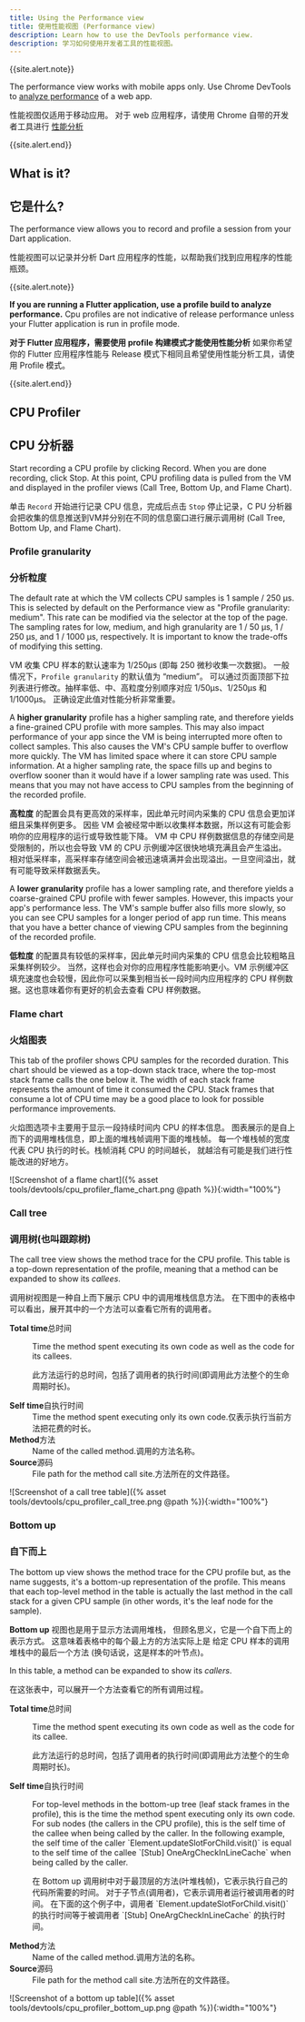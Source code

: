 ```yaml
---
title: Using the Performance view
title: 使用性能视图 (Performance view)
description: Learn how to use the DevTools performance view.
description: 学习如何使用开发者工具的性能视图。
---
```


{{site.alert.note}}

  The performance view works with mobile apps only.
  Use Chrome DevTools to [analyze performance][]
  of a web app.

  性能视图仅适用于移动应用。
  对于 web 应用程序，请使用 Chrome 自带的开发者工具进行
  [性能分析](https://developers.google.cn/web/tools/chrome-devtools/evaluate-performance/)

{{site.alert.end}}

## What is it?

## 它是什么?

The performance view allows you to record and profile a 
session from your Dart application.

性能视图可以记录并分析 Dart 应用程序的性能，以帮助我们找到应用程序的性能瓶颈。

{{site.alert.note}}

  **If you are running a Flutter application, 
  use a profile build to analyze performance.**
  Cpu profiles are not indicative of release performance 
  unless your Flutter application is run in profile mode.

   **对于 Flutter 应用程序，需要使用 profile 构建模式才能使用性能分析**
   如果你希望你的 Flutter 应用程序性能与 Release 模式下相同且希望使用性能分析工具，请使用 Profile 模式。

{{site.alert.end}}

## CPU Profiler

## CPU 分析器

Start recording a CPU profile by clicking Record. When you are done recording, click Stop. At this
point, CPU profiling data is pulled from the VM and displayed in the profiler views (Call Tree,
Bottom Up, and Flame Chart).

单击 `Record` 开始进行记录 CPU 信息，完成后点击 `Stop` 停止记录，C
PU 分析器会把收集的信息推送到VM并分别在不同的信息窗口进行展示调用树 
(Call Tree, Bottom Up, and Flame Chart).

### Profile granularity

### 分析粒度

The default rate at which the VM collects CPU samples is 1 sample / 250 μs.
This is selected by default on the Performance view as "Profile granularity: medium".
This rate can be modified via the selector at the top of the page. The sampling rates
for low, medium, and high granularity are 1 / 50 μs, 1 / 250 μs, and 1 / 1000 μs,
respectively. It is important to know the trade-offs of modifying this setting.

VM 收集 CPU 样本的默认速率为 1/250μs (即每 250 微秒收集一次数据)。
一般情况下，`Profile granularity` 的默认值为 “medium”。
可以通过页面顶部下拉列表进行修改。抽样率低、中、高粒度分别顺序对应 1/50μs、1/250μs 和 1/1000μs。
正确设定此值对性能分析非常重要。

A **higher granularity** profile has a higher sampling rate, and therefore yields
a fine-grained CPU profile with more samples. This may also impact performance of
your app since the VM is being interrupted more often to collect samples.
This also causes the VM's CPU sample buffer to overflow more quickly. The VM has
limited space where it can store CPU sample information. At a higher sampling
rate, the space fills up and begins to overflow sooner than it would have if a
lower sampling rate was used. This means that you may not have access to CPU samples
from the beginning of the recorded profile.

**高粒度** 的配置会具有更高效的采样率，因此单元时间内采集的 CPU 信息会更加详细且采集样例更多。
因些 VM 会被经常中断以收集样本数据，所以这有可能会影响你的应用程序的运行或导致性能下降。
VM 中 CPU 样例数据信息的存储空间是受限制的，所以也会导致 VM 的 CPU 示例缓冲区很快地填充满且会产生溢出。
相对低采样率，高采样率存储空间会被迅速填满并会出现溢出。一旦空间溢出，就有可能导致采样数据丢失。

A **lower granularity** profile has a lower sampling rate, and therefore
yields a coarse-grained CPU profile with fewer samples. However, this impacts your
app's performance less. The VM's sample buffer also fills more slowly, so you can see
CPU samples for a longer period of app run time. This means that you have a better
chance of viewing CPU samples from the beginning of the recorded profile.

**低粒度** 的配置具有较低的采样率，因此单元时间内采集的 CPU 信息会比较粗略且采集样例较少。
当然，这样也会对你的应用程序性能影响更小。VM 示例缓冲区填充速度也会较慢，因此你可以采集到相当长一段时间内应用程序的 CPU 样例数据。这也意味着你有更好的机会去查看 CPU 样例数据。

### Flame chart

### 火焰图表

This tab of the profiler shows CPU samples for the recorded duration.
This chart should be viewed as a top-down stack trace, where the
top-most stack frame calls the one below it. The width of each stack
frame represents the amount of time it consumed the CPU. Stack frames
that consume a lot of CPU time may be a good place to look for possible
performance improvements.

火焰图选项卡主要用于显示一段持续时间内 CPU 的样本信息。
图表展示的是自上而下的调用堆栈信息，即上面的堆栈帧调用下面的堆栈帧。
每一个堆栈帧的宽度代表 CPU 执行的时长。栈帧消耗 CPU 的时间越长，
就越洽有可能是我们进行性能改进的好地方。

![Screenshot of a flame chart]({% asset tools/devtools/cpu_profiler_flame_chart.png @path %}){:width="100%"}

### Call tree

### 调用树(也叫跟踪树)

The call tree view shows the method trace for the CPU profile.
This table is a top-down representation of the profile,
meaning that a method can be expanded to show its _callees_.

调用树视图是一种自上而下展示 CPU 中的调用堆栈信息方法。
在下图中的表格中可以看出，展开其中的一个方法可以查看它所有的调用者。

<dl>
<dt markdown="1"><t><b>Total time</b></t><t>总时间</t></dt>
<dd><p>Time the method spent executing its own code as well as
    the code for its callees.</p>

<p>此方法运行的总时间，包括了调用者的执行时间(即调用此方法整个的生命周期时长)。</p></dd>
<dt markdown="1"><t><b>Self time</b></t><t>自执行时间</t></dt>
<dd><t>Time the method spent executing only its own code.</t><t>仅表示执行当前方法把花费的时长。</t></dd>
<dt markdown="1"><t><b>Method</b></t><t>方法</t></dt>
<dd><t>Name of the called method.</t><t>调用的方法名称。</t></dd>
<dt markdown="1"><t><b>Source</b></t><t>源码</t></dt>
<dd><t>File path for the method call site.</t><t>方法所在的文件路径。</t></dd>
</dl>

![Screenshot of a call tree table]({% asset tools/devtools/cpu_profiler_call_tree.png @path %}){:width="100%"}

### Bottom up

### 自下而上

The bottom up view shows the method trace for the CPU profile but,
as the name suggests, it's a bottom-up representation of the profile.
This means that each top-level method in the table is actually the
last method in the call stack for a given CPU sample (in other words,
it's the leaf node for the sample).

**Bottom up** 视图也是用于显示方法调用堆栈，
但顾名思义，它是一个自下而上的表示方式。
这意味着表格中的每个最上方的方法实际上是
给定 CPU 样本的调用堆栈中的最后一个方法
(换句话说，这是样本的叶节点)。

In this table, a method can be expanded to show its _callers_.

在这张表中，可以展开一个方法查看它的所有调用过程。


<dt markdown="1"><t><b>Total time</b></t><t>总时间</t></dt>
<dd markdown="1"><p>Time the method spent executing its own code
    as well as the code for its callee.</p>

<p>此方法运行的总时间，包括了调用者的执行时间(即调用此方法整个的生命周期时长)。</p>
</dd>

<dt markdown="1"><t><b>Self time</b></t><t>自执行时间</t></dt>
<dd markdown="1"><p>For top-level methods in the bottom-up tree
    (leaf stack frames in the profile), this is the time the
    method spent executing only its own code. For sub nodes
    (the callers in the CPU profile), this is the self time
    of the callee when being called by the caller.
    In the following example, the self time of the caller
    `Element.updateSlotForChild.visit()` is equal to the self time of
    the callee `[Stub] OneArgCheckInLineCache` when being called by
    the caller.</p>

<p>在 Bottom up 调用树中对于最顶层的方法(叶堆栈帧)，它表示执行自己的代码所需要的时间。
对于子节点(调用者)，它表示调用者运行被调用者的时间。
在下面的这个例子中，调用者 `Element.updateSlotForChild.visit()` 
的执行时间等于被调用者 `[Stub] OneArgCheckInLineCache` 的执行时间。
</p>

</dd>

<dt markdown="1"><t><b>Method</b></t><t>方法</t></dt>
<dd markdown="1"><t>Name of the called method.</t><t>调用方法的名称。</t></dd>

<dt markdown="1"><t><b>Source</b></t><t>源码</t></dt>
<dd markdown="1"><t>File path for the method call site.</t><t>方法所在的文件路径。</t></dd>

![Screenshot of a bottom up table]({% asset tools/devtools/cpu_profiler_bottom_up.png @path %}){:width="100%"}


[analyze performance]: https://developers.google.com/web/tools/chrome-devtools/evaluate-performance/
